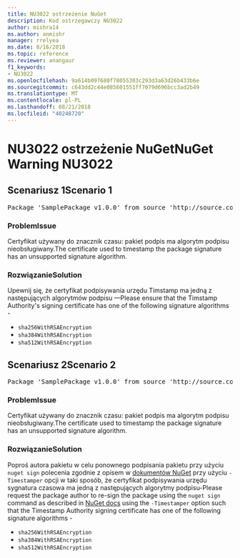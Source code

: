 ```yaml
---
title: NU3022 ostrzeżenie NuGet
description: Kod ostrzegawczy NU3022
author: mishra14
ms.author: anmishr
manager: rrelyea
ms.date: 8/16/2018
ms.topic: reference
ms.reviewer: anangaur
f1_keywords:
- NU3022
ms.openlocfilehash: 9a614b097680f78055303c293d3a63d26b433b6e
ms.sourcegitcommit: c643dd2c44e085601551ff7079d696bcc3ad2b49
ms.translationtype: MT
ms.contentlocale: pl-PL
ms.lasthandoff: 08/21/2018
ms.locfileid: "40248720"
---
```

# <a name="nuget-warning-nu3022"></a><span data-ttu-id="69c4b-103">NU3022 ostrzeżenie NuGet</span><span class="sxs-lookup"><span data-stu-id="69c4b-103">NuGet Warning NU3022</span></span>

## <a name="scenario-1"></a><span data-ttu-id="69c4b-104">Scenariusz 1</span><span class="sxs-lookup"><span data-stu-id="69c4b-104">Scenario 1</span></span>

<pre>Package 'SamplePackage v1.0.0' from source 'http://source.com/index.json': The primary signature's timestamp certificate has an unsupported signature algorithm.</pre>

### <a name="issue"></a><span data-ttu-id="69c4b-105">Problem</span><span class="sxs-lookup"><span data-stu-id="69c4b-105">Issue</span></span>

<span data-ttu-id="69c4b-106">Certyfikat używany do znacznik czasu: pakiet podpis ma algorytm podpisu nieobsługiwany.</span><span class="sxs-lookup"><span data-stu-id="69c4b-106">The certificate used to timestamp the package signature has an unsupported signature algorithm.</span></span>


### <a name="solution"></a><span data-ttu-id="69c4b-107">Rozwiązanie</span><span class="sxs-lookup"><span data-stu-id="69c4b-107">Solution</span></span>

<span data-ttu-id="69c4b-108">Upewnij się, że certyfikat podpisywania urzędu Timstamp ma jedną z następujących algorytmów podpisu —</span><span class="sxs-lookup"><span data-stu-id="69c4b-108">Please ensure that the Timstamp Authority's signing certificate has one of the following signature algorithms -</span></span> 
* `sha256WithRSAEncryption`
* `sha384WithRSAEncryption`
* `sha512WithRSAEncryption`



## <a name="scenario-2"></a><span data-ttu-id="69c4b-109">Scenariusz 2</span><span class="sxs-lookup"><span data-stu-id="69c4b-109">Scenario 2</span></span>

<pre>Package 'SamplePackage v1.0.0' from source 'http://source.com/index.json': The timestamp certificate has an unsupported signature algorithm (SHA1). The following algorithms are supported: SHA256RSA, SHA384RSA, SHA512RSA.</pre>

### <a name="issue"></a><span data-ttu-id="69c4b-110">Problem</span><span class="sxs-lookup"><span data-stu-id="69c4b-110">Issue</span></span>

<span data-ttu-id="69c4b-111">Certyfikat używany do znacznik czasu: pakiet podpis ma algorytm podpisu nieobsługiwany.</span><span class="sxs-lookup"><span data-stu-id="69c4b-111">The certificate used to timestamp the package signature has an unsupported signature algorithm.</span></span>


### <a name="solution"></a><span data-ttu-id="69c4b-112">Rozwiązanie</span><span class="sxs-lookup"><span data-stu-id="69c4b-112">Solution</span></span>

<span data-ttu-id="69c4b-113">Poproś autora pakietu w celu ponownego podpisania pakietu przy użyciu `nuget sign` polecenia zgodnie z opisem w [dokumentów NuGet](https://docs.microsoft.com/en-us/nuget/create-packages/sign-a-package) przy użyciu `-Timestamper` opcji w taki sposób, że certyfikat podpisywania urzędu sygnatura czasowa ma jedną z następujących algorytmy podpisu-</span><span class="sxs-lookup"><span data-stu-id="69c4b-113">Please request the package author to re-sign the package using the `nuget sign` command as described in [NuGet docs](https://docs.microsoft.com/en-us/nuget/create-packages/sign-a-package) using the `-Timestamper` option such that the Timestamp Authority signing certificate has one of the following signature algorithms -</span></span>
* `sha256WithRSAEncryption`
* `sha384WithRSAEncryption`
* `sha512WithRSAEncryption`


